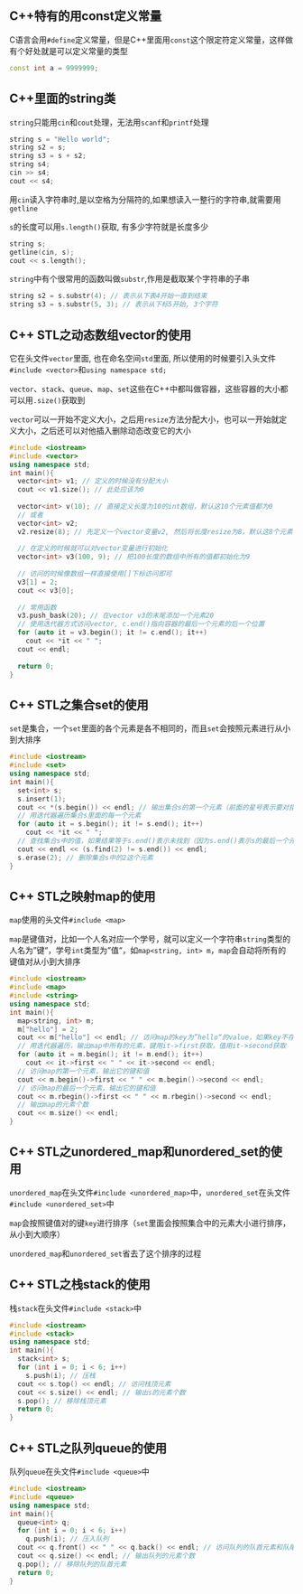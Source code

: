 ## C++特有的用const定义常量

C语言会用`#define`定义常量，但是C++里面用`const`这个限定符定义常量，这样做有个好处就是可以定义常量的类型

```cpp
const int a = 9999999;
```

## C++里面的string类

`string`只能用`cin`和`cout`处理，无法用`scanf`和`printf`处理

```c++
string s = "Hello world";
string s2 = s;
string s3 = s + s2;
string s4;
cin >> s4;
cout << s4;
```

用`cin`读入字符串时,是以空格为分隔符的,如果想读入一整行的字符串,就需要用`getline`

`s`的长度可以用`s.length()`获取, 有多少字符就是长度多少

```c++
string s;
getline(cin, s);
cout << s.length();
```

`string`中有个很常用的函数叫做`substr`,作用是截取某个字符串的子串

```c++
string s2 = s.substr(4); // 表示从下表4开始一直到结束
string s3 = s.substr(5, 3); // 表示从下标5开始, 3个字符
```

## C++ STL之动态数组vector的使用

它在头文件`vector`里面, 也在命名空间`std`里面, 所以使用的时候要引入头文件`#include <vector>`和`using namespace std;`

`vector`、`stack`、`queue`、`map`、`set`这些在C++中都叫做容器，这些容器的大小都可以用`.size()`获取到

`vector`可以一开始不定义大小，之后用`resize`方法分配大小，也可以一开始就定义大小，之后还可以对他插入删除动态改变它的大小

```c++
#include <iostream>
#include <vector>
using namespace std;
int main(){
  vector<int> v1; // 定义的时候没有分配大小
  cout << v1.size(); // 此处应该为0
  
  vector<int> v(10); // 直接定义长度为10的int数组，默认这10个元素值都为0
  // 或者
  vector<int> v2;
  v2.resize(8); // 先定义一个vector变量v2, 然后将长度resize为8，默认这8个元素值都是0
  
  // 在定义的时候就可以对vector变量进行初始化
  vector<int> v3(100, 9); // 把100长度的数组中所有的值都初始化为9
  
  // 访问的时候像数组一样直接使用[]下标访问即可
  v3[1] = 2;
  cout << v3[0];
  
  // 常用函数
  v3.push_bask(20); // 在vector v3的末尾添加一个元素20
  // 使用迭代器方式访问vector, c.end()指向容器的最后一个元素的后一个位置
  for (auto it = v3.begin(); it != c.end(); it++)
    cout << *it << " ";
  cout << endl;
  
  return 0;
}
```

## C++ STL之集合set的使用

`set`是集合，一个`set`里面的各个元素是各不相同的，而且`set`会按照元素进行从小到大排序

```c++
#include <iostream>
#include <set>
using namespace std;
int main(){
  set<int> s;
  s.insert(1); 
  cout << *(s.begin()) << endl; // 输出集合s的第一个元素（前面的星号表示要对指针取值）
  // 用迭代器遍历集合s里面的每一个元素
  for (auto it = s.begin(); it != s.end(); it++)
    cout << *it << " ";
  // 查找集合s中的值，如果结果等于s.end()表示未找到（因为s.end()表示s的最后一个元素的下一个元素所在的位置）
  cout << endl << (s.find(2) != s.end()) << endl;
  s.erase(2); // 删除集合s中的2这个元素
}
```

## C++ STL之映射map的使用

`map`使用的头文件`#include <map>`

`map`是键值对，比如一个人名对应一个学号，就可以定义一个字符串`string`类型的人名为”键“，学号`int`类型为”值“，如`map<string, int> m`，`map`会自动将所有的键值对从小到大排序

```c++
#include <iostream>
#include <map>
#include <string>
using namespace std;
int main(){
  map<string, int> m;
  m["hello"] = 2;
  cout << m["hello"] << endl; // 访问map的key为”hello“的value，如果key不存在，则返回0
  // 用迭代器遍历，输出map中所有的元素，键用it->first获取，值用it->second获取
  for (auto it = m.begin(); it != m.end(); it++)
    cout << it->first << " " << it->second << endl;
  // 访问map的第一个元素，输出它的键和值
  cout << m.begin()->first << " " << m.begin()->second << endl;
  // 访问map的最后一个元素，输出它的键和值
  cout << m.rbegin()->first << " " << m.rbegin()->second << endl;
  // 输出map的元素个数
  cout << m.size() << endl;
}
```

## C++ STL之unordered_map和unordered_set的使用

`unordered_map`在头文件`#include <unordered_map>`中，`unordered_set`在头文件`#include <unordered_set>`中

`map`会按照键值对的键`key`进行排序（`set`里面会按照集合中的元素大小进行排序，从小到大顺序）

`unordered_map`和`unordered_set`省去了这个排序的过程

## C++ STL之栈stack的使用

栈`stack`在头文件`#include <stack>`中

```c++
#include <iostream>
#include <stack>
using namespace std;
int main(){
  stack<int> s;
  for (int i = 0; i < 6; i++)
    s.push(i); // 压栈
  cout << s.top() << endl; // 访问栈顶元素
  cout << s.size() << endl; // 输出s的元素个数
  s.pop(); // 移除栈顶元素
  return 0;
}
```

## C++ STL之队列queue的使用

队列`queue`在头文件`#include <queue>`中

```c++
#include <iostream>
#include <queue>
using namespace std;
int main(){
  queue<int> q;
  for (int i = 0; i < 6; i++)
    q.push(i); // 压入队列
  cout << q.front() << " " << q.back() << endl; // 访问队列的队首元素和队尾元素
  cout << q.size() << endl; // 输出队列的元素个数
  q.pop(); // 移除队列的队首元素
  return 0;
}
```

